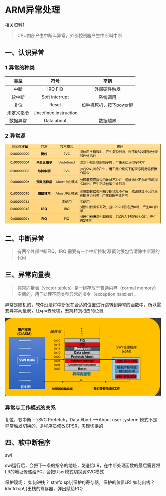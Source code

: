 # ARM异常处理

[相关资料1](https://blog.csdn.net/weixin_40167339/article/details/139811633?ops_request_misc=%257B%2522request%255Fid%2522%253A%252264504860-C57F-47B7-B4B0-733881EFEB10%2522%252C%2522scm%2522%253A%252220140713.130102334..%2522%257D&request_id=64504860-C57F-47B7-B4B0-733881EFEB10&biz_id=0&utm_medium=distribute.pc_search_result.none-task-blog-2~blog~sobaiduend~default-1-139811633-null-null.nonecase&utm_term=ARM%E5%BC%82%E5%B8%B8%E5%A4%84%E7%90%86&spm=1018.2226.3001.4450)

> CPU内部产生中断叫异常，外部控制器产生中断叫中断

## 一、认识异常

### 1.异常的种类

|类型|符号|举例|
|:--:|:--:|:--:|
|中断  | IRQ FIQ| 外部硬件触发|
|软中断|Soft interrupt| 系统调用|
|复位     |Reset |如手机死机，按下power键|
|未定义指令|Undefined instruction||
|数据异常|Data about|数据越界|

### 2.异常源

![异常源](./picture/1_1.png)

## 二、中断异常

> 有两个外部中断FIQ，IRQ
> 需要有一个中断控制源
> 同时要包含清除中断源的代码

## 三、异常向量表

> 异常向量表（vector tables）是一组存放于普通内存（normal memory）空间的，用于处理不同类型异常的指令（exception handler）。

异常是随机的，软件没法将中断发在合适的位置进行跳转到异常的函数中，所以需要异常向量表，让cpu去处理，去跳转到相应的位置

![异常向量表](./picture/2_1.png)

### 异常与工作模式的关系

复位，软中断  -->SVC
Prefetch，Data Abort   -->About
user systerm 模式不是异常触发切换的，是程序员修改CPSR，实现切换的

## 四、软中断程序

swi

swi运行后，会把下一条的指令的地址，发送给LR，在中断处理函数的最后需要将LR的地址传递给PC，会把User模式切换到SVC模式

保护现场：
如何进栈？
stmfd sp!,{保护的寄存器，保护的位置LR}
如何出栈？
ldmfd sp!,{出栈的寄存器，弹出赋给PC}

